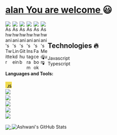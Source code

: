  # <a href="https://www.linkedin.com/in/ashwanisng/">alan You are welcome </a> :smiley:
 
 <a href="https://twitter.com/ashwanisng">
  <img align="left" alt="Ashwani's Twitter" width="22px" src="https://cdn.jsdelivr.net/npm/simple-icons@v3/icons/twitter.svg" />
</a>
<a href="https://linkedin.com/in/ashwanisng">
  <img align="left" alt="Ashwani's Linkdein" width="22px" src="https://cdn.jsdelivr.net/npm/simple-icons@v3/icons/linkedin.svg" />
</a>
<a href="https://github.com/ashwanisng">
  <img align="left" alt="Ashwani's Github" width="22px" src="https://cdn.jsdelivr.net/npm/simple-icons@v3/icons/github.svg" />
</a>
<a href="https://instagram.com/ashwanisng">
  <img align="left" alt="Ashwani's Instagram" width="22px" src="https://cdn.jsdelivr.net/npm/simple-icons@v3/icons/instagram.svg" />
</a>
<a href="https://www.facebook.com/ashwani1406">
  <img align="left" alt="Ashwani's Facebook" width="22px" src="https://cdn.jsdelivr.net/npm/simple-icons@v3/icons/facebook.svg" />
</a>
<a href="https://medium.com/@ashwanisng">
  <img align="left" alt="Ashwani's Medium" width="22px" src="https://cdn.jsdelivr.net/npm/simple-icons@v3/icons/medium.svg" />
</a>

<br/>
<br/>


## Technologies :fire:
- Javascript 
- Typescript


**Languages and Tools:**  
<code>
 <img height="20" src="https://raw.githubusercontent.com/github/explore/80688e429a7d4ef2fca1e82350fe8e3517d3494d/topics/javascript/javascript.png">
<img height="20" src="https://typescript.bootcss.com/images/typescript-icon.svg">
<img height="20" src="https://www.antdv.com/assets/logo.1ef800a8.svg">
<img height="20" src="https://gw.alipayobjects.com/zos/rmsportal/KDpgvguMpGfqaHPjicRK.svg">
<img height="20" src="https://p1-jj.byteimg.com/tos-cn-i-t2oaga2asx/gold-user-assets/2019/11/16/16e74a0bf47d1c71~tplv-t2oaga2asx-no-mark:240:240:240:240.awebp">
 <img height="20" src="https://p1-jj.byteimg.com/tos-cn-i-t2oaga2asx/gold-user-assets/2019/11/13/16e625a03608fd87~tplv-t2oaga2asx-no-mark:240:240:240:240.awebp">
</code>



<a href="https://github.com/ashwanisng">
  <img align="center" src="https://github-readme-stats.vercel.app/api/top-langs/?username=2401345934&theme=radical&hide=glsl,python" />
</a>

<img src="https://github-readme-stats.vercel.app/api?username=2401345934&&show_icons=true&theme=radical&line_height=27&v=5" alt="Ashwani's GitHub Stats" />


